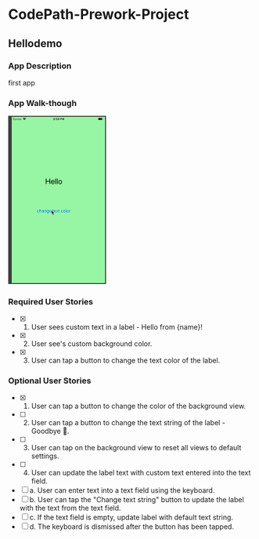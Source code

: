 # CodePath-Prework-Project

## Hellodemo

### App Description
first app

### App Walk-though
<img src="123.gif" width=200><br>


### Required User Stories
- [x] 1. User sees custom text in a label - Hello from {name}!
- [x] 2. User see's custom background color.
- [x] 3. User can tap a button to change the text color of the label.

### Optional User Stories
- [x] 1. User can tap a button to change the color of the background view.
- [ ] 2. User can tap a button to change the text string of the label - Goodbye 👋.
- [ ] 3. User can tap on the background view to reset all views to default settings.
- [ ] 4. User can update the label text with custom text entered into the text field.
- [ ] a. User can enter text into a text field using the keyboard.
- [ ] b. User can tap the "Change text string" button to update the label with the text from the text field.
- [ ] c. If the text field is empty, update label with default text string.
- [ ] d. The keyboard is dismissed after the button has been tapped.
